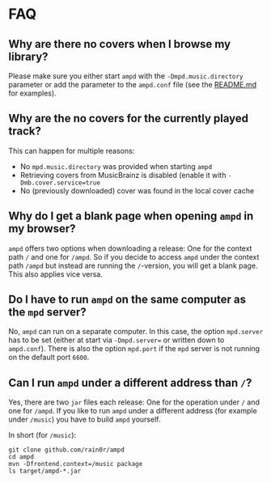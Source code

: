 # FAQ

## Why are there no covers when I browse my library?

Please make sure you either start `ampd` with the `-Dmpd.music.directory` parameter or add the
parameter to the `ampd.conf` file (see the [README.md](../README.md) for examples).

## Why are the no covers for the currently played track?

This can happen for multiple reasons:

- No `mpd.music.directory` was provided when starting `ampd`
- Retrieving covers from MusicBrainz is disabled (enable it with `-Dmb.cover.service=true`
- No (previously downloaded) cover was found in the local cover cache

## Why do I get a blank page when opening `ampd` in my browser?

`ampd` offers two options when downloading a release: One for the context path `/` and one for
`/ampd`. So if you decide to access `ampd` under the context path `/ampd` but instead are
running the `/`-version, you will get a blank page. This also applies vice versa.

## Do I have to run `ampd` on the same computer as the `mpd` server?

No, `ampd` can run on a separate computer. In this case, the option `mpd.server` has to be set
(either at start via `-Dmpd.server=` or written down to `ampd.conf`). There is also the option
`mpd.port` if the `mpd` server is not running on the default port `6600`.

## Can I run `ampd` under a different address than `/`?

Yes, there are two `jar` files each release: One for the operation under `/` and one for `/ampd`.
If you like to run `ampd` under a different address (for example under `/music`) you have to build
`ampd` yourself.

In short (for `/music`):

```shell script
git clone github.com/rain0r/ampd 
cd ampd
mvn -Dfrontend.context=/music package
ls target/ampd-*.jar
```
